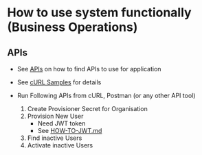 # How to use system functionally (Business Operations)

## APIs
- See [APIs](./README.md#APIs) on how to find APIs to use for application

- See [cURL Samples](./README.md#cURL-Samples) for details

- Run Following APIs from cURL, Postman (or any other API tool)
    1. Create Provisioner Secret for Organisation
    2. Provision New User
        - Need JWT token
        - See [HOW-TO-JWT.md](./HOW-TO-JWT.md)
    3. Find inactive Users
    4. Activate inactive Users


